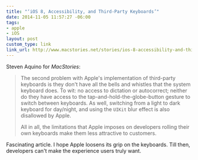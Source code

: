 ```yaml
---
title: "‘iOS 8, Accessibility, and Third-Party Keyboards’"
date: 2014-11-05 11:57:27 -06:00
tags:
- apple
- iOS
layout: post
custom_type: link
link_url: http://www.macstories.net/stories/ios-8-accessibility-and-third-party-keyboards/
---
```


Steven Aquino for *MacStories*:

> The second problem with Apple's implementation of third-party keyboards is they don't have all the bells and whistles that the system keyboard does. To wit: no access to dictation or autocorrect; neither do they have access to the tap-and-hold-the-globe-button gesture to switch between keyboards. As well, switching from a light to dark keyboard for day/night, and using the `UIKit` blur effect is also disallowed by Apple.
>
> All in all, the limitations that Apple imposes on developers rolling their own keyboards make them less attractive to customers.

Fascinating article. I hope Apple loosens its grip on the keyboards. Till then, developers can't make the experience users truly want.
